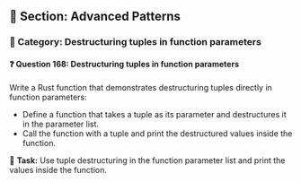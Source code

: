 ## 📘 Section: Advanced Patterns  
### 🔹 Category: Destructuring tuples in function parameters  
#### ❓ Question 168: Destructuring tuples in function parameters

Write a Rust function that demonstrates destructuring tuples directly in function parameters:

- Define a function that takes a tuple as its parameter and destructures it in the parameter list.
- Call the function with a tuple and print the destructured values inside the function.

🔧 **Task:** Use tuple destructuring in the function parameter list and print the values inside the function.

